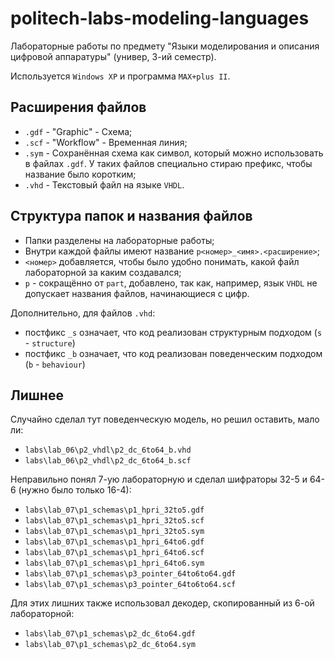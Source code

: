 # politech-labs-modeling-languages

Лабораторные работы по предмету "Языки моделирования и описания цифровой аппаратуры" (универ, 3-ий семестр).

Используется `Windows XP` и программа `MAX+plus II`.

## Расширения файлов

- `.gdf` - "Graphic" - Схема;
- `.scf` - "Workflow" - Временная линия;
- `.sym` - Сохранённая схема как символ, который можно использовать в файлах `.gdf`. У таких файлов специально стираю префикс, чтобы название было коротким;
- `.vhd` - Текстовый файл на языке `VHDL`.

## Структура папок и названия файлов

- Папки разделены на лабораторные работы;
- Внутри каждой файлы имеют название `p<номер>_<имя>.<расширение>`;
- `<номер>` добавляется, чтобы было удобно понимать, какой файл лабораторной за каким создавался;
- `p` - сокращённо от `part`, добавлено, так как, например, язык `VHDL` не допускает названия файлов, начинающиеся с цифр.

Дополнительно, для файлов `.vhd`:

- постфикс `_s` означает, что код реализован структурным подходом (`s` - `structure`)
- постфикс `_b` означает, что код реализован поведенческим подходом (`b` - `behaviour`)

## Лишнее

Случайно сделал тут поведенческую модель, но решил оставить, мало ли:

- `labs\lab_06\p2_vhdl\p2_dc_6to64_b.vhd`
- `labs\lab_06\p2_vhdl\p2_dc_6to64_b.scf`

Неправильно понял 7-ую лабораторную и сделал шифраторы 32-5 и 64-6 (нужно было только 16-4):

- `labs\lab_07\p1_schemas\p1_hpri_32to5.gdf`
- `labs\lab_07\p1_schemas\p1_hpri_32to5.scf`
- `labs\lab_07\p1_schemas\p1_hpri_32to5.sym`
- `labs\lab_07\p1_schemas\p1_hpri_64to6.gdf`
- `labs\lab_07\p1_schemas\p1_hpri_64to6.scf`
- `labs\lab_07\p1_schemas\p1_hpri_64to6.sym`
- `labs\lab_07\p1_schemas\p3_pointer_64to6to64.gdf`
- `labs\lab_07\p1_schemas\p3_pointer_64to6to64.scf`

Для этих лишних также использовал декодер, скопированный из 6-ой лабораторной:

- `labs\lab_07\p1_schemas\p2_dc_6to64.gdf`
- `labs\lab_07\p1_schemas\p2_dc_6to64.sym`
